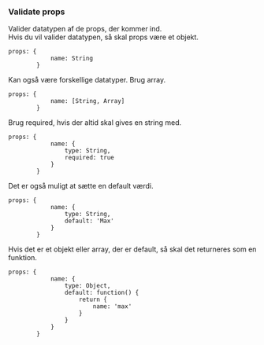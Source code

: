 ### Validate props
Valider datatypen af de props, der kommer ind.  
Hvis du vil valider datatypen, så skal props være et objekt.  
```
props: {
            name: String
        }
```
Kan også være forskellige datatyper. Brug array.  
```
props: {
            name: [String, Array]
        }
```
Brug required, hvis der altid skal gives en string med.  
```
props: {
            name: {
                type: String,
                required: true
            }
        }
```
Det er også muligt at sætte en default værdi.  
```
props: {
            name: {
                type: String,
                default: 'Max'
            }
        }
```
Hvis det er et objekt eller array, der er default, så skal det returneres som en funktion.  
```
props: {
            name: {
                type: Object,
                default: function() {
                    return {
                        name: 'max'
                    }
                }
            }
        }
```
